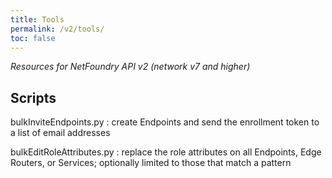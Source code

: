 ```yaml
---
title: Tools
permalink: /v2/tools/
toc: false
---
```


*Resources for NetFoundry API v2 (network v7 and higher)*

## Scripts

bulkInviteEndpoints.py
: create Endpoints and send the enrollment token to a list of email addresses

bulkEditRoleAttributes.py
: replace the role attributes on all Endpoints, Edge Routers, or Services; optionally limited to those that match a pattern